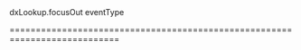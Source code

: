 <!--id-->dxLookup.focusOut<!--/id-->
<!--merge--><!--/merge-->
<!--hidden--><!--/hidden-->
<!--type-->eventType<!--/type-->
===========================================================================
